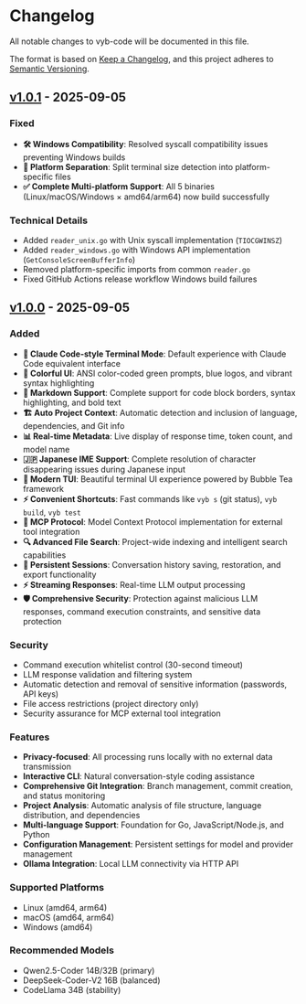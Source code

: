 # Changelog

All notable changes to vyb-code will be documented in this file.

The format is based on [Keep a Changelog](https://keepachangelog.com/en/1.0.0/),
and this project adheres to [Semantic Versioning](https://semver.org/spec/v2.0.0.html).

## [v1.0.1] - 2025-09-05

### Fixed
- **🛠️ Windows Compatibility**: Resolved syscall compatibility issues preventing Windows builds
- **🔧 Platform Separation**: Split terminal size detection into platform-specific files
- **✅ Complete Multi-platform Support**: All 5 binaries (Linux/macOS/Windows × amd64/arm64) now build successfully

### Technical Details
- Added `reader_unix.go` with Unix syscall implementation (`TIOCGWINSZ`)
- Added `reader_windows.go` with Windows API implementation (`GetConsoleScreenBufferInfo`)  
- Removed platform-specific imports from common `reader.go`
- Fixed GitHub Actions release workflow Windows build failures

## [v1.0.0] - 2025-09-05

### Added

- **🎯 Claude Code-style Terminal Mode**: Default experience with Claude Code equivalent interface
- **🌈 Colorful UI**: ANSI color-coded green prompts, blue logos, and vibrant syntax highlighting
- **📝 Markdown Support**: Complete support for code block borders, syntax highlighting, and bold text
- **🏗️ Auto Project Context**: Automatic detection and inclusion of language, dependencies, and Git info
- **📊 Real-time Metadata**: Live display of response time, token count, and model name
- **🇯🇵 Japanese IME Support**: Complete resolution of character disappearing issues during Japanese input
- **🎨 Modern TUI**: Beautiful terminal UI experience powered by Bubble Tea framework
- **⚡ Convenient Shortcuts**: Fast commands like `vyb s` (git status), `vyb build`, `vyb test`
- **🔧 MCP Protocol**: Model Context Protocol implementation for external tool integration
- **🔍 Advanced File Search**: Project-wide indexing and intelligent search capabilities
- **💾 Persistent Sessions**: Conversation history saving, restoration, and export functionality
- **⚡ Streaming Responses**: Real-time LLM output processing
- **🛡️ Comprehensive Security**: Protection against malicious LLM responses, command execution constraints, and sensitive data protection

### Security

- Command execution whitelist control (30-second timeout)
- LLM response validation and filtering system
- Automatic detection and removal of sensitive information (passwords, API keys)
- File access restrictions (project directory only)
- Security assurance for MCP external tool integration

### Features

- **Privacy-focused**: All processing runs locally with no external data transmission
- **Interactive CLI**: Natural conversation-style coding assistance
- **Comprehensive Git Integration**: Branch management, commit creation, and status monitoring
- **Project Analysis**: Automatic analysis of file structure, language distribution, and dependencies
- **Multi-language Support**: Foundation for Go, JavaScript/Node.js, and Python
- **Configuration Management**: Persistent settings for model and provider management
- **Ollama Integration**: Local LLM connectivity via HTTP API

### Supported Platforms

- Linux (amd64, arm64)
- macOS (amd64, arm64)
- Windows (amd64)

### Recommended Models

- Qwen2.5-Coder 14B/32B (primary)
- DeepSeek-Coder-V2 16B (balanced)
- CodeLlama 34B (stability)

[v1.0.1]: https://github.com/glkt3912/vyb-code/releases/tag/v1.0.1
[v1.0.0]: https://github.com/glkt3912/vyb-code/releases/tag/v1.0.0